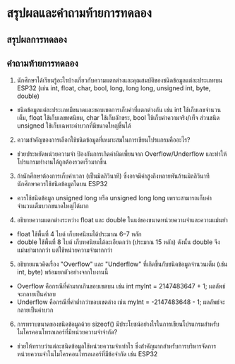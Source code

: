 # สรุปผลและคำถามท้ายการทดลอง

## สรุปผลการทดลอง



## คำถามท้ายการทดลอง

1. นักศึกษาได้เรียนรู้อะไรบ้างเกี่ยวกับความแตกต่างและคุณสมบัติของชนิดข้อมูลแต่ละประเภทบน ESP32 (เช่น int, float, char, bool, long, long long, unsigned int, byte, double)
- ชนิดข้อมูลแต่ละประเภทมีขนาดและขอบเขตการเก็บค่าที่แตกต่างกัน เช่น int ใช้เก็บเลขจำนวนเต็ม, float ใช้เก็บเลขทศนิยม, char ใช้เก็บอักขระ, bool ใช้เก็บค่าความจริง/เท็จ ส่วนชนิด unsigned ใช้เก็บเฉพาะค่าบวกที่มีขนาดใหญ่ขึ้นได้


2. ความสำคัญของการเลือกใช้ชนิดข้อมูลที่เหมาะสมในการเขียนโปรแกรมคืออะไร?
- ช่วยประหยัดหน่วยความจำ ป้องกันการเกิดค่าผิดเพี้ยนจาก Overflow/Underflow และทำให้โปรแกรมทำงานได้ถูกต้องรวดเร็วมากขึ้น


3. ถ้านักศึกษาต้องการเก็บค่าเวลา (เป็นมิลลิวินาที) ซึ่งอาจมีค่าสูงถึงหลายพันล้านมิลลิวินาที นักศึกษาควรใช้ชนิดข้อมูลใดบน ESP32
- ควรใช้ชนิดข้อมูล unsigned long หรือ unsigned long long เพราะสามารถเก็บค่าจำนวนเต็มบวกขนาดใหญ่ได้มาก


4. อธิบายความแตกต่างระหว่าง float และ double ในแง่ของขนาดหน่วยความจำและความแม่นยำ
- float ใช้พื้นที่ 4 ไบต์ เก็บทศนิยมได้ประมาณ 6–7 หลัก
- double ใช้พื้นที่ 8 ไบต์ เก็บทศนิยมได้ละเอียดกว่า (ประมาณ 15 หลัก) ดังนั้น double จึงแม่นยำมากกว่า แต่ใช้หน่วยความจำมากกว่า


5. อธิบายแนวคิดเรื่อง "Overflow" และ "Underflow" ที่เกิดขึ้นกับชนิดข้อมูลจำนวนเต็ม (เช่น int, byte) พร้อมยกตัวอย่างจากใบงานนี้
- Overflow คือกรณีที่ค่ามากเกินขอบเขตบน เช่น int myInt = 2147483647 + 1; ผลลัพธ์จะกลายเป็นค่าลบ
- Underflow คือกรณีที่ค่าต่ำกว่าขอบเขตล่าง เช่น myInt = -2147483648 - 1; ผลลัพธ์จะกลายเป็นค่าบวก


6. การทราบขนาดของชนิดข้อมูลด้วย sizeof() มีประโยชน์อย่างไรในการเขียนโปรแกรมสำหรับไมโครคอนโทรลเลอร์ที่มีหน่วยความจำจำกัด?
- ช่วยให้ทราบว่าแต่ละชนิดข้อมูลใช้หน่วยความจำเท่าไร ซึ่งสำคัญมากสำหรับการบริหารจัดการหน่วยความจำในไมโครคอนโทรลเลอร์ที่มีข้อจำกัด เช่น ESP32
